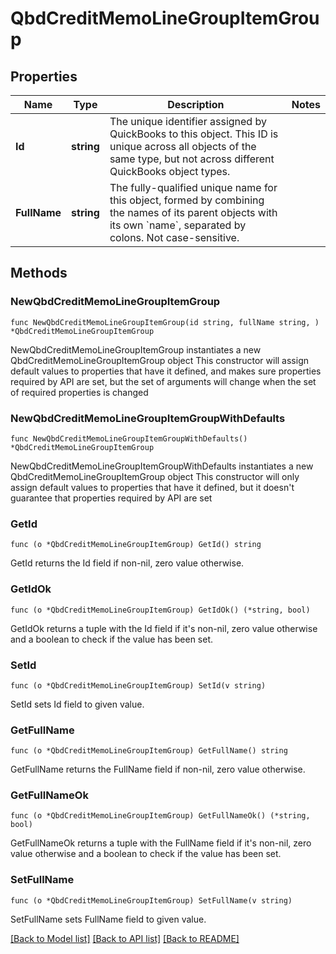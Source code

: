 # QbdCreditMemoLineGroupItemGroup

## Properties

Name | Type | Description | Notes
------------ | ------------- | ------------- | -------------
**Id** | **string** | The unique identifier assigned by QuickBooks to this object. This ID is unique across all objects of the same type, but not across different QuickBooks object types. | 
**FullName** | **string** | The fully-qualified unique name for this object, formed by combining the names of its parent objects with its own &#x60;name&#x60;, separated by colons. Not case-sensitive. | 

## Methods

### NewQbdCreditMemoLineGroupItemGroup

`func NewQbdCreditMemoLineGroupItemGroup(id string, fullName string, ) *QbdCreditMemoLineGroupItemGroup`

NewQbdCreditMemoLineGroupItemGroup instantiates a new QbdCreditMemoLineGroupItemGroup object
This constructor will assign default values to properties that have it defined,
and makes sure properties required by API are set, but the set of arguments
will change when the set of required properties is changed

### NewQbdCreditMemoLineGroupItemGroupWithDefaults

`func NewQbdCreditMemoLineGroupItemGroupWithDefaults() *QbdCreditMemoLineGroupItemGroup`

NewQbdCreditMemoLineGroupItemGroupWithDefaults instantiates a new QbdCreditMemoLineGroupItemGroup object
This constructor will only assign default values to properties that have it defined,
but it doesn't guarantee that properties required by API are set

### GetId

`func (o *QbdCreditMemoLineGroupItemGroup) GetId() string`

GetId returns the Id field if non-nil, zero value otherwise.

### GetIdOk

`func (o *QbdCreditMemoLineGroupItemGroup) GetIdOk() (*string, bool)`

GetIdOk returns a tuple with the Id field if it's non-nil, zero value otherwise
and a boolean to check if the value has been set.

### SetId

`func (o *QbdCreditMemoLineGroupItemGroup) SetId(v string)`

SetId sets Id field to given value.


### GetFullName

`func (o *QbdCreditMemoLineGroupItemGroup) GetFullName() string`

GetFullName returns the FullName field if non-nil, zero value otherwise.

### GetFullNameOk

`func (o *QbdCreditMemoLineGroupItemGroup) GetFullNameOk() (*string, bool)`

GetFullNameOk returns a tuple with the FullName field if it's non-nil, zero value otherwise
and a boolean to check if the value has been set.

### SetFullName

`func (o *QbdCreditMemoLineGroupItemGroup) SetFullName(v string)`

SetFullName sets FullName field to given value.



[[Back to Model list]](../README.md#documentation-for-models) [[Back to API list]](../README.md#documentation-for-api-endpoints) [[Back to README]](../README.md)


